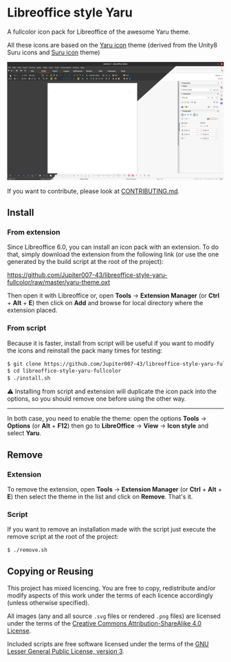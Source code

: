 # Libreoffice style Yaru

A fullcolor icon pack for Libreoffice of the awesome Yaru theme.

All these icons are based on the [Yaru icon](https://github.com/ubuntu/yaru) theme (derived from the Unity8 Suru icons and [Suru icon](https://snwh.org/suru) theme)

![Preview of Libreoffice style Yaru](preview/libreoffice-style-yaru.png)

If you want to contribute, please look at [CONTRIBUTING.md](./CONTRIBUTING.md).

## Install

### From extension

Since Libreoffice 6.0, you can install an icon pack with an extension. To do that, simply download the extension from the following link (or use the one generated by the build script at the root of the project):

https://github.com/Jupiter007-43/libreoffice-style-yaru-fullcolor/raw/master/yaru-theme.oxt

Then open it with Libreoffice or, open __Tools__ → __Extension Manager__ (or __Ctrl__ + __Alt__ + __E__) then click on __Add__ and browse for local directory where the extension placed.

### From script

Because it is faster, install from script will be useful if you want to modify the icons and reinstall the pack many times for testing:

```bash
$ git clone https://github.com/Jupiter007-43/libreoffice-style-yaru-fullcolor.git
$ cd libreoffice-style-yaru-fullcolor
$ ./install.sh
```

⚠ Installing from script and extension will duplicate the icon pack into the options, so you should remove one before using the other way.

---

In both case, you need to enable the theme: open the options __Tools__ → __Options__ (or __Alt__ + __F12__) then go to __LibreOffice__ → __View__ → __Icon style__ and select __Yaru__.

## Remove

### Extension

To remove the extension, open __Tools__ → __Extension Manager__ (or __Ctrl__ + __Alt__ + __E__) then select the theme in the list and click on __Remove__. That's it.

### Script

If you want to remove an installation made with the script just execute the remove script at the root of the project:

```bash
$ ./remove.sh
```

## Copying or Reusing

This project has mixed licencing. You are free to copy, redistribute and/or modify aspects of this work under the terms of each licence accordingly (unless otherwise specified).

All images (any and all source `.svg` files or rendered `.png` files) are licensed under the terms of the [Creative Commons Attribution-ShareAlike 4.0 License](https://creativecommons.org/licenses/by-sa/4.0/).

Included scripts are free software licensed under the terms of the [GNU Lesser General Public License, version 3](https://www.gnu.org/licenses/lgpl-3.0.txt).
